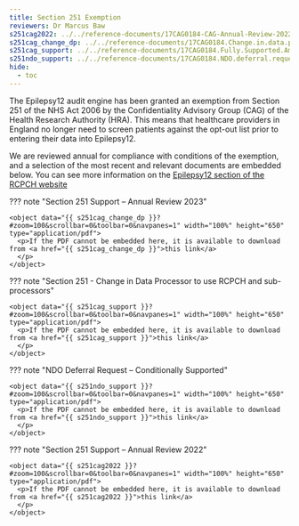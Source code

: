 ```yaml
---
title: Section 251 Exemption
reviewers: Dr Marcus Baw
s251cag2022: ../../reference-documents/17CAG0184-CAG-Annual-Review-2022.pdf
s251cag_change_dp: ../../reference-documents/17CAG0184.Change.in.data.processor.-.Annual.review.outcome.letter.pdf
s251cag_support: ../../reference-documents/17CAG0184.Fully.Supported.Amendment.Outcome.1.pdf
s251ndo_support: ../../reference-documents/17CAG0184.NDO.deferral.request.conditionally.supported.outcome.pdf
hide:
  - toc
---
```


The Epilepsy12 audit engine has been granted an exemption from Section 251 of the NHS Act 2006 by the Confidentiality Advisory Group (CAG) of the Health Research Authority (HRA). This means that healthcare providers in England no longer need to screen patients against the opt-out list prior to entering their data into Epilepsy12.

We are reviewed annual for compliance with conditions of the exemption, and a selection of the most recent and relevant documents are embedded below. You can see more information on the [Epilepsy12 section of the RCPCH website](https://www.rcpch.ac.uk/work-we-do/clinical-audits/epilepsy12/about)

??? note "Section 251 Support – Annual Review 2023"

    <object data="{{ s251cag_change_dp }}?#zoom=100&scrollbar=0&toolbar=0&navpanes=1" width="100%" height="650" type="application/pdf">
      <p>If the PDF cannot be embedded here, it is available to download from <a href="{{ s251cag_change_dp }}">this link</a>
      </p>
    </object>

??? note "Section 251 - Change in Data Processor to use RCPCH and sub-processors"

    <object data="{{ s251cag_support }}?#zoom=100&scrollbar=0&toolbar=0&navpanes=1" width="100%" height="650" type="application/pdf">
      <p>If the PDF cannot be embedded here, it is available to download from <a href="{{ s251cag_support }}">this link</a>
      </p>
    </object>

??? note "NDO Deferral Request – Conditionally Supported"

    <object data="{{ s251ndo_support }}?#zoom=100&scrollbar=0&toolbar=0&navpanes=1" width="100%" height="650" type="application/pdf">
      <p>If the PDF cannot be embedded here, it is available to download from <a href="{{ s251ndo_support }}">this link</a>
      </p>
    </object>

??? note "Section 251 Support – Annual Review 2022"

    <object data="{{ s251cag2022 }}?#zoom=100&scrollbar=0&toolbar=0&navpanes=1" width="100%" height="650" type="application/pdf">
      <p>If the PDF cannot be embedded here, it is available to download from <a href="{{ s251cag2022 }}">this link</a>
      </p>
    </object>
